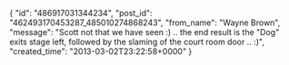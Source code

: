  {
   "id": "486917031344234",
   "post_id": "462493170453287_485010274868243",
   "from_name": "Wayne Brown",
   "message": "Scott not that we have seen :)  .. the end result is the \"Dog\" exits stage left, followed by the slaming of the court room door .. :)",
   "created_time": "2013-03-02T23:22:58+0000"
 }
